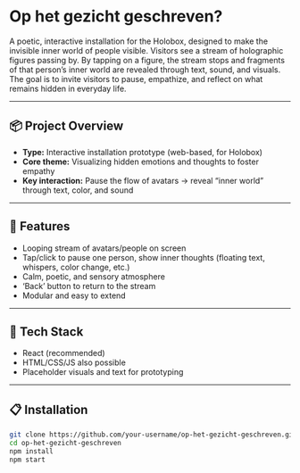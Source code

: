 # Op het gezicht geschreven?

A poetic, interactive installation for the Holobox, designed to make the invisible inner world of people visible. Visitors see a stream of holographic figures passing by. By tapping on a figure, the stream stops and fragments of that person’s inner world are revealed through text, sound, and visuals. The goal is to invite visitors to pause, empathize, and reflect on what remains hidden in everyday life.

---

## 📦 Project Overview

- **Type:** Interactive installation prototype (web-based, for Holobox)
- **Core theme:** Visualizing hidden emotions and thoughts to foster empathy
- **Key interaction:** Pause the flow of avatars → reveal “inner world” through text, color, and sound

---

## 🚀 Features

- Looping stream of avatars/people on screen
- Tap/click to pause one person, show inner thoughts (floating text, whispers, color change, etc.)
- Calm, poetic, and sensory atmosphere
- ‘Back’ button to return to the stream
- Modular and easy to extend

---

## 🌈 Tech Stack

- React (recommended)
- HTML/CSS/JS also possible
- Placeholder visuals and text for prototyping

---

## 📋 Installation

```bash
git clone https://github.com/your-username/op-het-gezicht-geschreven.git
cd op-het-gezicht-geschreven
npm install
npm start
